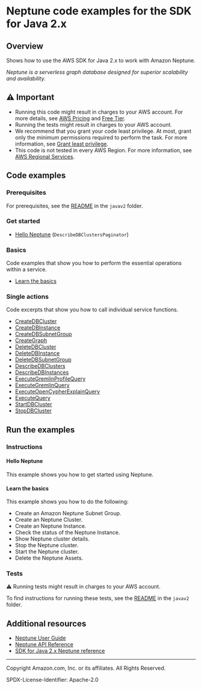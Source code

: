 # Neptune code examples for the SDK for Java 2.x

## Overview

Shows how to use the AWS SDK for Java 2.x to work with Amazon Neptune.

<!--custom.overview.start-->
<!--custom.overview.end-->

_Neptune is a serverless graph database designed for superior scalability and availability._

## ⚠ Important

* Running this code might result in charges to your AWS account. For more details, see [AWS Pricing](https://aws.amazon.com/pricing/) and [Free Tier](https://aws.amazon.com/free/).
* Running the tests might result in charges to your AWS account.
* We recommend that you grant your code least privilege. At most, grant only the minimum permissions required to perform the task. For more information, see [Grant least privilege](https://docs.aws.amazon.com/IAM/latest/UserGuide/best-practices.html#grant-least-privilege).
* This code is not tested in every AWS Region. For more information, see [AWS Regional Services](https://aws.amazon.com/about-aws/global-infrastructure/regional-product-services).

<!--custom.important.start-->
<!--custom.important.end-->

## Code examples

### Prerequisites

For prerequisites, see the [README](../../README.md#Prerequisites) in the `javav2` folder.


<!--custom.prerequisites.start-->
<!--custom.prerequisites.end-->

### Get started

- [Hello Neptune](src/main/java/com/example/neptune/HelloNeptune.java#L14) (`DescribeDBClustersPaginator`)


### Basics

Code examples that show you how to perform the essential operations within a service.

- [Learn the basics](src/main/java/com/example/neptune/scenerio/NeptuneScenario.java)


### Single actions

Code excerpts that show you how to call individual service functions.

- [CreateDBCluster](src/main/java/com/example/neptune/scenerio/NeptuneActions.java#L472)
- [CreateDBInstance](src/main/java/com/example/neptune/scenerio/NeptuneActions.java#L434)
- [CreateDBSubnetGroup](src/main/java/com/example/neptune/scenerio/NeptuneActions.java#L507)
- [CreateGraph](src/main/java/com/example/neptune/analytics/CreateNeptuneGraphExample.java#L45)
- [DeleteDBCluster](src/main/java/com/example/neptune/scenerio/NeptuneActions.java#L143)
- [DeleteDBInstance](src/main/java/com/example/neptune/scenerio/NeptuneActions.java#L168)
- [DeleteDBSubnetGroup](src/main/java/com/example/neptune/scenerio/NeptuneActions.java#L126)
- [DescribeDBClusters](src/main/java/com/example/neptune/scenerio/NeptuneActions.java#L319)
- [DescribeDBInstances](src/main/java/com/example/neptune/scenerio/NeptuneActions.java#L375)
- [ExecuteGremlinProfileQuery](src/main/java/com/example/neptune/database/NeptuneGremlinQueryExample.java#L52)
- [ExecuteGremlinQuery](src/main/java/com/example/neptune/database/GremlinProfileQueryExample.java#L64)
- [ExecuteOpenCypherExplainQuery](src/main/java/com/example/neptune/database/OpenCypherExplainExample.java#L52)
- [ExecuteQuery](src/main/java/com/example/neptune/analytics/NeptuneAnalyticsQueryExample.java#L63)
- [StartDBCluster](src/main/java/com/example/neptune/scenerio/NeptuneActions.java#L262)
- [StopDBCluster](src/main/java/com/example/neptune/scenerio/NeptuneActions.java#L290)


<!--custom.examples.start-->
<!--custom.examples.end-->

## Run the examples

### Instructions


<!--custom.instructions.start-->
<!--custom.instructions.end-->

#### Hello Neptune

This example shows you how to get started using Neptune.


#### Learn the basics

This example shows you how to do the following:

- Create an Amazon Neptune Subnet Group.
- Create an Neptune Cluster.
- Create an Neptune Instance.
- Check the status of the Neptune Instance.
- Show Neptune cluster details.
- Stop the Neptune cluster.
- Start the Neptune cluster.
- Delete the Neptune Assets.

<!--custom.basic_prereqs.neptune_Scenario.start-->
<!--custom.basic_prereqs.neptune_Scenario.end-->


<!--custom.basics.neptune_Scenario.start-->
<!--custom.basics.neptune_Scenario.end-->


### Tests

⚠ Running tests might result in charges to your AWS account.


To find instructions for running these tests, see the [README](../../README.md#Tests)
in the `javav2` folder.



<!--custom.tests.start-->
<!--custom.tests.end-->

## Additional resources

- [Neptune User Guide](https://docs.aws.amazon.com/neptune/latest/userguide/intro.html)
- [Neptune API Reference](https://docs.aws.amazon.com/neptune/latest/apiref/Welcome.html)
- [SDK for Java 2.x Neptune reference](https://sdk.amazonaws.com/java/api/latest/software/amazon/awssdk/services/neptune/package-summary.html)

<!--custom.resources.start-->
<!--custom.resources.end-->

---

Copyright Amazon.com, Inc. or its affiliates. All Rights Reserved.

SPDX-License-Identifier: Apache-2.0
